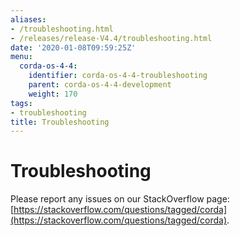 ```yaml
---
aliases:
- /troubleshooting.html
- /releases/release-V4.4/troubleshooting.html
date: '2020-01-08T09:59:25Z'
menu:
  corda-os-4-4:
    identifier: corda-os-4-4-troubleshooting
    parent: corda-os-4-4-development
    weight: 170
tags:
- troubleshooting
title: Troubleshooting
---
```



# Troubleshooting

Please report any issues on our StackOverflow page: [https://stackoverflow.com/questions/tagged/corda](https://stackoverflow.com/questions/tagged/corda).


